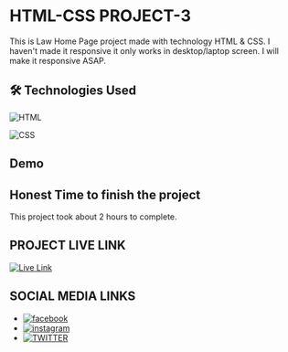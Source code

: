 
# HTML-CSS PROJECT-3

This is Law Home Page project made with technology HTML & CSS.
I haven't made it responsive it only works in desktop/laptop screen.
I will make it responsive ASAP.


## 🛠 Technologies Used
![HTML](https://img.shields.io/badge/HTML5-E34F26?style=for-the-badge&logo=html5&logoColor=white)

![CSS](https://img.shields.io/badge/CSS3-1572B6?style=for-the-badge&logo=css3&logoColor=white)

## Demo



## Honest Time to finish the project

This project took about 2 hours to complete.

## PROJECT LIVE LINK

[![Live Link](https://img.shields.io/badge/Live-Link-green)]()

## SOCIAL MEDIA LINKS
- [![facebook](https://img.shields.io/badge/Facebook-0A66C2?style=for-the-badge&logo=facebook&logoColor=white)](https://www.facebook.com/vivekranjan0144/)
- [![instagram](https://img.shields.io/badge/Instagram-E4405F?style=for-the-badge&logo=instagram&logoColor=white)](https://www.instagram.com/vivekranjan0144/)
- [![TWITTER](https://img.shields.io/badge/Twitter-1DA1F2?style=for-the-badge&logo=twitter&logoColor=white)](https://twitter.com/vivekranjan0144?lang=en)

